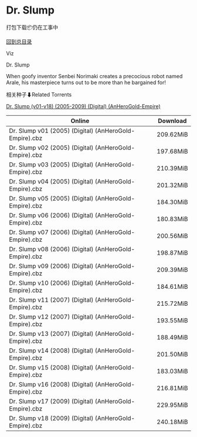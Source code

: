 # Dr. Slump

打包下载📦仍在工事中

[回到总目录](/Catalogs.md)

Viz

Dr. Slump

When goofy inventor Senbei Norimaki creates a precocious robot named Arale, his masterpiece turns out to be more than he bargained for!





相关种子⬇Related Torrents

[Dr. Slump (v01-v18) (2005-2009) (Digital) (AnHeroGold-Empire)](https://github.com/alicewish/markdown/blob/master/torrent/Dr--Slump--v01-v18---2005-2009---Digital---AnHeroGold-Empire.md)

Online | Download
--- | ---
Dr. Slump v01 (2005) (Digital) (AnHeroGold-Empire).cbz | 209.62MiB
Dr. Slump v02 (2005) (Digital) (AnHeroGold-Empire).cbz | 197.68MiB
Dr. Slump v03 (2005) (Digital) (AnHeroGold-Empire).cbz | 210.39MiB
Dr. Slump v04 (2005) (Digital) (AnHeroGold-Empire).cbz | 201.32MiB
Dr. Slump v05 (2005) (Digital) (AnHeroGold-Empire).cbz | 184.30MiB
Dr. Slump v06 (2006) (Digital) (AnHeroGold-Empire).cbz | 180.83MiB
Dr. Slump v07 (2006) (Digital) (AnHeroGold-Empire).cbz | 200.56MiB
Dr. Slump v08 (2006) (Digital) (AnHeroGold-Empire).cbz | 198.87MiB
Dr. Slump v09 (2006) (Digital) (AnHeroGold-Empire).cbz | 209.39MiB
Dr. Slump v10 (2006) (Digital) (AnHeroGold-Empire).cbz | 184.61MiB
Dr. Slump v11 (2007) (Digital) (AnHeroGold-Empire).cbz | 215.72MiB
Dr. Slump v12 (2007) (Digital) (AnHeroGold-Empire).cbz | 193.55MiB
Dr. Slump v13 (2007) (Digital) (AnHeroGold-Empire).cbz | 188.49MiB
Dr. Slump v14 (2008) (Digital) (AnHeroGold-Empire).cbz | 201.50MiB
Dr. Slump v15 (2008) (Digital) (AnHeroGold-Empire).cbz | 183.03MiB
Dr. Slump v16 (2008) (Digital) (AnHeroGold-Empire).cbz | 216.81MiB
Dr. Slump v17 (2009) (Digital) (AnHeroGold-Empire).cbz | 229.95MiB
Dr. Slump v18 (2009) (Digital) (AnHeroGold-Empire).cbz | 240.18MiB